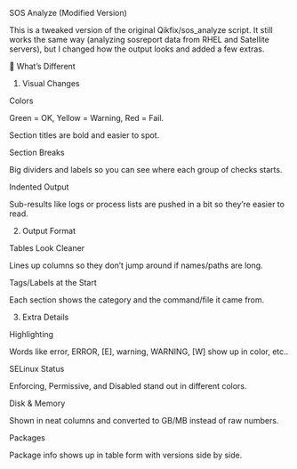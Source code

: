 SOS Analyze (Modified Version)

This is a tweaked version of the original Qikfix/sos_analyze script.
It still works the same way (analyzing sosreport data from RHEL and Satellite servers), but I changed how the output looks and added a few extras.

🔧 What’s Different
1. Visual Changes

Colors

Green = OK, Yellow = Warning, Red = Fail.

Section titles are bold and easier to spot.

Section Breaks

Big dividers and labels so you can see where each group of checks starts.

Indented Output

Sub-results like logs or process lists are pushed in a bit so they’re easier to read.

2. Output Format

Tables Look Cleaner

Lines up columns so they don’t jump around if names/paths are long.

Tags/Labels at the Start

Each section shows the category and the command/file it came from.

3. Extra Details

Highlighting

Words like error, ERROR, [E], warning, WARNING, [W] show up in color, etc..

SELinux Status

Enforcing, Permissive, and Disabled stand out in different colors.

Disk & Memory

Shown in neat columns and converted to GB/MB instead of raw numbers.

Packages

Package info shows up in table form with versions side by side.
